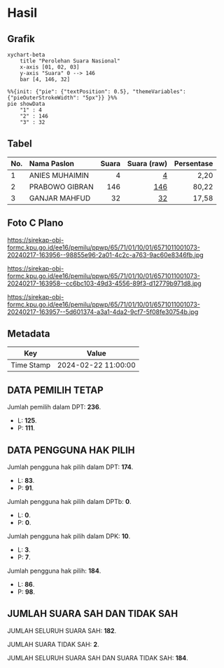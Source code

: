 # Hasil

## Grafik

```mermaid
xychart-beta
    title "Perolehan Suara Nasional"
    x-axis [01, 02, 03]
    y-axis "Suara" 0 --> 146
    bar [4, 146, 32]
```

```mermaid
%%{init: {"pie": {"textPosition": 0.5}, "themeVariables": {"pieOuterStrokeWidth": "5px"}} }%%
pie showData
    "1" : 4
    "2" : 146
    "3" : 32
```

## Tabel

| No. | Nama Paslon    | Suara | Suara (raw) | Persentase |
|:--- |:-------------- | -----:| -----------:| ----------:|
| 1   | ANIES MUHAIMIN | 4     | [4][p-1]    | 2,20       |
| 2   | PRABOWO GIBRAN | 146   | [146][p-2]  | 80,22      |
| 3   | GANJAR MAHFUD  | 32    | [32][p-3]   | 17,58      |


[p-1]: https://github.com/gigit-pemilu/pemilu-2024/blob/main/pilpres/hitung-suara/sub/65-kalimantan-utara/sub/71-kota-tarakan/sub/01-tarakan-barat/sub/1001-karang-anyar/sub/073-tps/sub/paslon-1.txt
[p-2]: https://github.com/gigit-pemilu/pemilu-2024/blob/main/pilpres/hitung-suara/sub/65-kalimantan-utara/sub/71-kota-tarakan/sub/01-tarakan-barat/sub/1001-karang-anyar/sub/073-tps/sub/paslon-2.txt
[p-3]: https://github.com/gigit-pemilu/pemilu-2024/blob/main/pilpres/hitung-suara/sub/65-kalimantan-utara/sub/71-kota-tarakan/sub/01-tarakan-barat/sub/1001-karang-anyar/sub/073-tps/sub/paslon-3.txt

## Foto C Plano

https://sirekap-obj-formc.kpu.go.id/ee16/pemilu/ppwp/65/71/01/10/01/6571011001073-20240217-163956--98855e96-2a01-4c2c-a763-9ac60e8346fb.jpg

https://sirekap-obj-formc.kpu.go.id/ee16/pemilu/ppwp/65/71/01/10/01/6571011001073-20240217-163958--cc6bc103-49d3-4556-89f3-d12779b971d8.jpg

https://sirekap-obj-formc.kpu.go.id/ee16/pemilu/ppwp/65/71/01/10/01/6571011001073-20240217-163957--5d601374-a3a1-4da2-9cf7-5f08fe30754b.jpg


## Metadata

| Key        | Value               |
| ---------- | ------------------- |
| Time Stamp | 2024-02-22 11:00:00 |


## DATA PEMILIH TETAP

Jumlah pemilih dalam DPT: **236**.
 * L: **125**.
 * P: **111**.

## DATA PENGGUNA HAK PILIH

Jumlah pengguna hak pilih dalam DPT: **174**.
 * L: **83**.
 * P: **91**.

Jumlah pengguna hak pilih dalam DPTb: **0**.
 * L: **0**.
 * P: **0**.

Jumlah pengguna hak pilih dalam DPK: **10**.
 * L: **3**.
 * P: **7**.

Jumlah pengguna hak pilih: **184**.
 * L: **86**.
 * P: **98**.

## JUMLAH SUARA SAH DAN TIDAK SAH

JUMLAH SELURUH SUARA SAH: **182**.

JUMLAH SUARA TIDAK SAH: **2**.

JUMLAH SELURUH SUARA SAH DAN SUARA TIDAK SAH: **184**.


